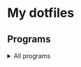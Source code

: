 # My dotfiles


## Programs

<details>
<summary>All programs</summary>
- fcitx5
- greetd
- grim
- hypridle
- hyprland
- hyprlock
- hyprpaper
- hyprshade
- kitty
- obsidian
- tuigreet
</details>
